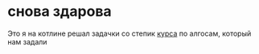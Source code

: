 # снова здарова

Это я на котлине решал задачки со степик [курса](https://stepik.org/course/1547/syllabus) по алгосам, который нам задали
